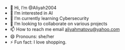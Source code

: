 - 👋 Hi, I’m @Aliyah2004
- 👀 I’m interested in AI
- 🌱 I’m currently learning Cybersecurity
- 💞️ I’m looking to collaborate on various projects
- 📫 How to reach me email aliyahmatovu@yahoo.com
- 😄 Pronouns: she/her
- ⚡ Fun fact: I love shopping.

<!---
Aliyah2004/Aliyah2004 is a ✨ special ✨ repository because its `README.md` (this file) appears on your GitHub profile.
You can click the Preview link to take a look at your changes.
--->
